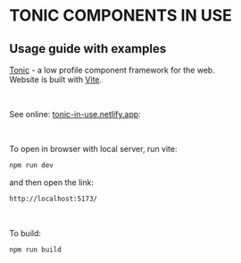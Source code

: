 # TONIC COMPONENTS IN USE

## Usage guide with examples

[Tonic](https://tonicframework.dev/) - a low profile component framework for the web. 
<br>
Website is built with [Vite](https://vitejs.dev/guide/). 

<br>

See online: [tonic-in-use.netlify.app](https://tonic-in-use.netlify.app/):

<br>

To open in browser with local server, run vite: 
```sh
npm run dev
```
and then open the link:
```sh
http://localhost:5173/
```

<br>

To build:
```sh
npm run build
```


